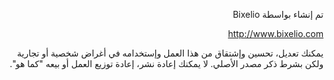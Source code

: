 <p dir="rtl">تم إنشاء بواسطة Bixelio<p>
<p dir="rtl"><a href=""http://www.bixelio.com/>http://www.bixelio.com</a></p>
<p dir="rtl">يمكنك تعديل، تحسين وإشتقاق من هذا العمل وإستخدامه في أغراض شخصية أو تجارية ولكن بشرط ذكر مصدر الأصلي. لا يمكنك إعادة نشر، إعادة توزيع العمل أو بيعه "كما هو".<p>

